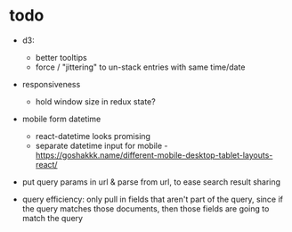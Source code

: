 # todo

- d3:
	- better tooltips
	- force / "jittering" to un-stack entries with same time/date

- responsiveness
	- hold window size in redux state?

- mobile form datetime
	- react-datetime looks promising
	- separate datetime input for mobile - https://goshakkk.name/different-mobile-desktop-tablet-layouts-react/

- put query params in url & parse from url, to ease search result sharing

- query efficiency: only pull in fields that aren't part of the query, since if the query matches those documents, then those fields are going to match the query